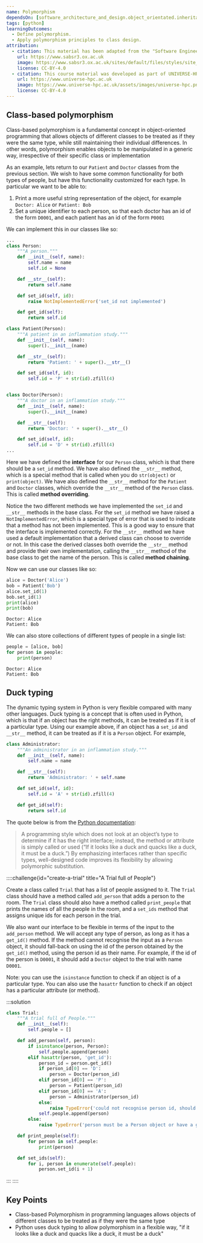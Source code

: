 ```yaml
---
name: Polymorphism
dependsOn: [software_architecture_and_design.object_orientated.inheritance_and_composition]
tags: [python]
learningOutcomes:
  - Define polymorphism.
  - Apply polymorphism principles to class design.
attribution:
  - citation: This material has been adapted from the "Software Engineering" module of the SABS R³ Center for Doctoral Training.
    url: https://www.sabsr3.ox.ac.uk
    image: https://www.sabsr3.ox.ac.uk/sites/default/files/styles/site_logo/public/styles/site_logo/public/sabsr3/site-logo/sabs_r3_cdt_logo_v3_111x109.png
    license: CC-BY-4.0
  - citation: This course material was developed as part of UNIVERSE-HPC, which is funded through the SPF ExCALIBUR programme under grant number EP/W035731/1
    url: https://www.universe-hpc.ac.uk
    image: https://www.universe-hpc.ac.uk/assets/images/universe-hpc.png
    license: CC-BY-4.0
---
```


## Class-based polymorphism

Class-based polymorphism is a fundamental concept in object-oriented programming
that allows objects of different classes to be treated as if they were the same
type, while still maintaining their individual differences. In other words,
polymorphism enables objects to be manipulated in a generic way, irrespective of
their specific class or implementation

As an example, lets return to our `Patient` and `Doctor` classes from the
previous section. We wish to have some common functionality for both types of
people, but have this functionality customized for each type. In particular we
want to be able to:

1. Print a more useful string representation of the object, for example `Doctor: Alice` or `Patient: Bob`
2. Set a unique identifier to each person, so that each doctor has an id of the form `D0001`, and each patient has an id of the form `P0001`

We can implement this in our classes like so:

```python
...
class Person:
    """A person."""
    def __init__(self, name):
        self.name = name
        self.id = None

    def __str__(self):
        return self.name

    def set_id(self, id):
        raise NotImplementedError('set_id not implemented')

    def get_id(self):
        return self.id

class Patient(Person):
    """A patient in an inflammation study."""
    def __init__(self, name):
        super().__init__(name)

    def __str__(self):
        return 'Patient: ' + super().__str__()

    def set_id(self, id):
        self.id = 'P' + str(id).zfill(4)


class Doctor(Person):
    """A doctor in an inflammation study."""
    def __init__(self, name):
        super().__init__(name)

    def __str__(self):
        return 'Doctor: ' + super().__str__()

    def set_id(self, id):
        self.id = 'D' + str(id).zfill(4)
...
```

Here we have defined the **interface** for our `Person` class, which is that
there should be a `set_id` method. We have also defined the `__str__` method,
which is a special method that is called when you do `str(object)` or
`print(object)`. We have also defined the `__str__` method for the `Patient` and
`Doctor` classes, which override the `__str__` method of the `Person` class.
This is called **method overriding**.

Notice the two different methods we have implemented the `set_id` and `__str__`
methods in the base class. For the `set_id` method we have raised a
`NotImplementedError`, which is a special type of error that is used to indicate
that a method has not been implemented. This is a good way to ensure that the
interface is implemented correctly. For the `__str__` method we have used a
default implementation that a derived class can choose to override or not. In
this case the derived classes both override the `__str__` method and provide
their own implementation, calling the `__str__` method of the base class to get
the name of the person. This is called **method chaining**.

Now we can use our classes like so:

```python
alice = Doctor('Alice')
bob = Patient('Bob')
alice.set_id(1)
bob.set_id(1)
print(alice)
print(bob)
```

```text
Doctor: Alice
Patient: Bob
```

We can also store collections of different types of people in a single list:

```python
people = [alice, bob]
for person in people:
    print(person)
```

```text
Doctor: Alice
Patient: Bob
```

## Duck typing

The dynamic typing system in Python is very flexible compared with many other
languages. Duck typing is a concept that is often used in Python, which is that
if an object has the right methods, it can be treated as if it is of a
particular type. Using our example above, if an object has a `set_id` and
`__str__` method, it can be treated as if it is a `Person` object. For example,

```python
class Administrator:
    """An administrator in an inflammation study."""
    def __init__(self, name):
        self.name = name

    def __str__(self):
        return 'Administrator: ' + self.name

    def set_id(self, id):
        self.id = 'A' + str(id).zfill(4)

    def get_id(self):
        return self.id
```

The quote below is from the [Python documentation](https://docs.python.org/3/glossary.html#term-duck-typing):

> A programming style which does not look at an object’s type to determine if it
> has the right interface; instead, the method or attribute is simply called or
> used (“If it looks like a duck and quacks like a duck, it must be a duck.”) By
> emphasizing interfaces rather than specific types, well-designed code improves
> its flexibility by allowing polymorphic substitution.

::::challenge{id="create-a-trial" title="A Trial full of People"}

Create a class called `Trial` that has a list of people assigned to it. The
`Trial` class should have a method called `add_person` that adds a person to the
room. The `Trial` class should also have a method called `print_people` that
prints the names of all the people in the room, and a `set_ids` method that
assigns unique ids for each person in the trial.

We also want our interface to be flexible in terms of the input to the
`add_person` method. We will accept any type of person, as long as it has a
`get_id()` method. If the method cannot recognise the input as a `Person`
object, it should fall-back on using the id of the person obtained by the
`get_id()` method, using the person id as their name. For example, if the id of
the person is `D0001`, it should add a `Doctor` object to the trial with name
`D0001`.

Note: you can use the `isinstance` function to check if an object is of a
particular type. You can also use the `hasattr` function to check if an object
has a particular attribute (or method).

:::solution

```python
class Trial:
    """A trial full of People."""
    def __init__(self):
        self.people = []

    def add_person(self, person):
        if isinstance(person, Person):
            self.people.append(person)
        elif hasattr(person, 'get_id'):
            person_id = person.get_id()
            if person_id[0] == 'D':
                person = Doctor(person_id)
            elif person_id[0] == 'P':
                person = Patient(person_id)
            elif person_id[0] == 'A':
                person = Administrator(person_id)
            else:
                raise TypeError('could not recognise person id, should start with D, P or A')
            self.people.append(person)
        else:
            raise TypeError('person must be a Person object or have a get_id method')

    def print_people(self):
        for person in self.people:
            print(person)

    def set_ids(self):
        for i, person in enumerate(self.people):
            person.set_id(i + 1)
```

:::
::::

## Key Points

- Class-based Polymorphism in programming languages allows objects of different classes to be treated as if they were the same type
- Python uses duck typing to allow polymorphism in a flexible way, "if it looks like a duck and quacks like a duck, it must be a duck"
